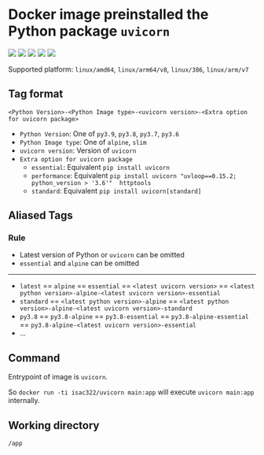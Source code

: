 # Docker image preinstalled the Python package `uvicorn`

![](https://flat.badgen.net/docker/pulls/isac322/uvicorn?icon=docker&label=pulls)
![](https://flat.badgen.net/docker/size/isac322/uvicorn?icon=docker&label=size)
![](https://flat.badgen.net/pypi/v/uvicorn?icon=pypi)
![](https://flat.badgen.net/github/dependabot/isac322/docker_image_uvicorn?icon=github)
![](https://flat.badgen.net/github/status/isac322/docker_image_uvicorn?icon=github)

Supported platform: `linux/amd64`, `linux/arm64/v8`, `linux/386`, `linux/arm/v7`

## Tag format

`<Python Version>-<Python Image type>-<uvicorn version>-<Extra option for uvicorn package>`

- `Python Version`: One of `py3.9`, `py3.8`, `py3.7`, `py3.6`
- `Python Image type`: One of `alpine`, `slim`
- `uvicorn version`: Version of `uvicorn`
- `Extra option for uvicorn package`
  - `essential`: Equivalent `pip install uvicorn`
  - `performance`: Equivalent `pip install uvicorn "uvloop==0.15.2; python_version > '3.6'"  httptools`
  - `standard`: Equivalent `pip install uvicorn[standard]`


## Aliased Tags

### Rule

- Latest version of Python or `uvicorn` can be omitted
- `essential` and `alpine` can be omitted

---

- `latest` == `alpine` == `essential` == `<latest uvicorn version>` == `<latest python version>-alpine-<latest uvicorn version>-essential`
- `standard` == `<latest python version>-alpine` == `<latest python version>-alpine-<latest uvicorn version>-standard`
- `py3.8` == `py3.8-alpine` == `py3.8-essential` == `py3.8-alpine-essential` == `py3.8-alpine-<latest uvicorn version>-essential`
- ...

## Command

Entrypoint of image is `uvicorn`.

So `docker run -ti isac322/uvicorn main:app` will execute `uvicorn main:app` internally.

## Working directory

`/app`